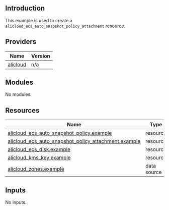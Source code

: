 <!-- BEGIN_TF_DOCS -->
## Introduction

This example is used to create a `alicloud_ecs_auto_snapshot_policy_attachment` resource.

## Providers

| Name | Version |
|------|---------|
| <a name="provider_alicloud"></a> [alicloud](#provider\_alicloud) | n/a |

## Modules

No modules.

## Resources

| Name | Type |
|------|------|
| [alicloud_ecs_auto_snapshot_policy.example](https://registry.terraform.io/providers/aliyun/alicloud/latest/docs/resources/ecs_auto_snapshot_policy) | resource |
| [alicloud_ecs_auto_snapshot_policy_attachment.example](https://registry.terraform.io/providers/aliyun/alicloud/latest/docs/resources/ecs_auto_snapshot_policy_attachment) | resource |
| [alicloud_ecs_disk.example](https://registry.terraform.io/providers/aliyun/alicloud/latest/docs/resources/ecs_disk) | resource |
| [alicloud_kms_key.example](https://registry.terraform.io/providers/aliyun/alicloud/latest/docs/resources/kms_key) | resource |
| [alicloud_zones.example](https://registry.terraform.io/providers/aliyun/alicloud/latest/docs/data-sources/zones) | data source |

## Inputs

No inputs.
<!-- END_TF_DOCS -->    